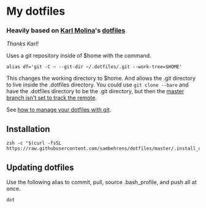 # My dotfiles

### Heavily based on [Karl Molina](https://github.com/karlmolina)'s [dotfiles](https://github.com/karlmolina/dotfiles)
_Thanks Karl!_

Uses a git repository inside of $home with the command.
```
alias df='git -C ~ --git-dir ~/.dotfiles/.git --work-tree=$HOME'
```

This changes the working directory to $home. And allows the .git directory to live inside the .dotfiles directory. You could use `git clone --bare` and have the .dotfiles directory to be the .git directory, but then the [master branch isn't set to track the remote](https://git-scm.com/docs/git-clone#git-clone---bare).

See [how to manage your dotfiles with git](https://medium.hackinrio.com/how-to-manage-your-dotfiles-with-git-f7aeed8adf8b).

## Installation

```
zsh -c "$(curl -fsSL https://raw.githubusercontent.com/sambehrens/dotfiles/master/.install_dot_files.sh)"
```

## Updating dotfiles
Use the following alias to commit, pull, source .bash_profile, and push all at once.
```
dot
```

